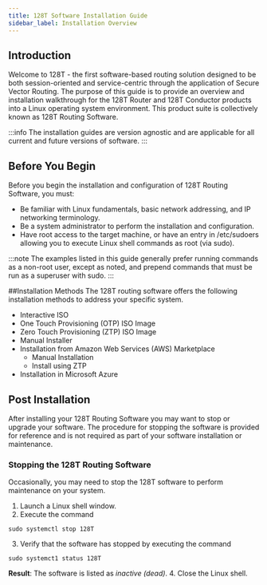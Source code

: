 ```yaml
---
title: 128T Software Installation Guide
sidebar_label: Installation Overview
---
```

## Introduction
Welcome to 128T - the first software-based routing solution designed to be both session-oriented and service-centric through the application of Secure Vector Routing. The purpose of this guide is to provide an overview and installation walkthrough for the 128T Router and 128T Conductor products into a Linux operating system environment. This product suite is collectively known as 128T Routing Software.

:::info
The installation guides are version agnostic and are applicable for all current and future versions of software.
:::

## Before You Begin
Before you begin the installation and configuration of 128T Routing Software, you must:
- Be familiar with Linux fundamentals, basic network addressing, and IP networking terminology. 
- Be a system administrator to perform the installation and configuration.
- Have root access to the target machine, or have an entry in /etc/sudoers allowing you to execute Linux shell commands as root (via sudo).

:::note
The examples listed in this guide generally prefer running commands as a non-root user, except as noted, and prepend commands that must be run as a superuser with sudo.
:::

##Installation Methods
The 128T routing software offers the following installation methods to address your specific system. 
 - Interactive ISO
 - One Touch Provisioning (OTP) ISO Image
 - Zero Touch Provisioning (ZTP) ISO Image
 - Manual Installer
 - Installation from Amazon Web Services (AWS) Marketplace
 	- Manual Installation
 	- Install using ZTP
 - Installation in Microsoft Azure	



## Post Installation

After installing your 128T Routing Software you may want to stop or upgrade your software. The procedure for stopping the software is provided for reference and is not required as part of your software installation or maintenance.

### Stopping the 128T Routing Software
Occasionally, you may need to stop the 128T software to perform maintenance on your system.

1. Launch a Linux shell window.
2. Execute the command
  ```
sudo systemctl stop 128T
  ```
3. Verify that the software has stopped by executing the command
  ```
sudo systemct1 status 128T
  ```
**Result**: The software is listed as _inactive (dead)_.
4. Close the Linux shell.
